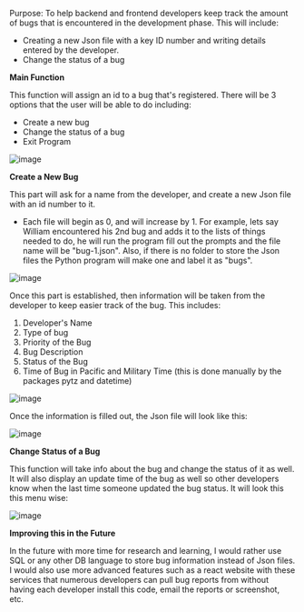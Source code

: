 Purpose: To help backend and frontend developers keep track the amount of bugs that is encountered in the development phase. This will include:
- Creating a new Json file with a key ID number and writing details entered by the developer.
- Change the status of a bug

**Main Function**

This function will assign an id to a bug that's registered. There will be 3 options that the user will be able to do including:
- Create a new bug
- Change the status of a bug
- Exit Program

![image](https://github.com/GucciRemyBoi/Bug-Tracker/assets/40637569/9500505c-e9d2-4642-b650-487d4b7c8c06)

**Create a New Bug**

This part will ask for a name from the developer, and create a new Json file with an id number to it.
- Each file will begin as 0, and will increase by 1.  For example, lets say William encountered his  2nd bug and adds it to the lists of things needed to do, he will run the program fill out the prompts and the file name will be "bug-1.json". Also, if there is no folder to store the Json files the Python program will make one and label it as "bugs".

![image](https://github.com/GucciRemyBoi/Bug-Tracker/assets/40637569/68552d97-214d-47e3-8d49-6dfd20e5d7d4)

Once this part is established, then information will be taken from the developer to keep easier track of the bug. This includes:
1. Developer's Name
2. Type of bug
3. Priority of the Bug
4. Bug Description
5. Status of the Bug
6. Time of Bug in Pacific and Military Time (this is done manually by the packages pytz and datetime)

![image](https://github.com/GucciRemyBoi/Bug-Tracker/assets/40637569/0599cc29-5cdf-47a3-af84-f15a66f08c9a)

Once the information is filled out, the Json file will look like this:

![image](https://github.com/GucciRemyBoi/Bug-Tracker/assets/40637569/df13bb0f-bf86-433f-92d9-00190ac2a2f3)

**Change Status of a Bug**

This function will take info about the bug and change the status of it as well. It will also display an update time of the bug as well so other developers know when the last time someone updated the bug status. It will look this this menu wise:

![image](https://github.com/GucciRemyBoi/Bug-Tracker/assets/40637569/b4647f9d-9c79-496d-94eb-038383f73993)

**Improving this in the Future**

In the future with more time for research and learning, I would rather use SQL or any other DB language to store bug information instead of Json files. I would also use more advanced features such as a react website with these services that numerous developers can pull bug reports from without having each developer install this code, email the reports or screenshot, etc.
